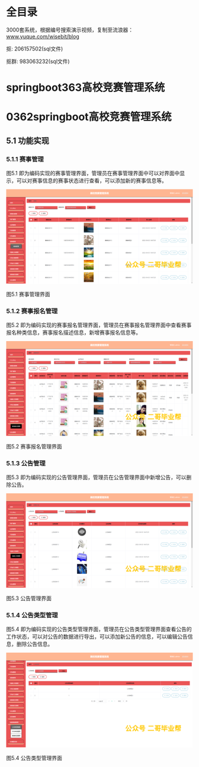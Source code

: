 # 全目录

3000套系统，根据编号搜索演示视频，复制至流浪器：www.yuque.com/wisebit/blog


<p>抠: 206157502(sql文件)</p>
<p>抠群: 983063232(sql文件)</p>


# springboot363高校竞赛管理系统
# 0362springboot高校竞赛管理系统

## 5.1 功能实现
### 5.1.1 赛事管理
图5.1 即为编码实现的赛事管理界面，管理员在赛事管理界面中可以对界面中显示，可以对赛事信息的赛事状态进行查看，可以添加新的赛事信息等。

![](/md/blog.018.png)

图5.1 赛事管理界面
### 5.1.2 赛事报名管理
图5.2 即为编码实现的赛事报名管理界面，管理员在赛事报名管理界面中查看赛事报名种类信息，赛事报名描述信息，新增赛事报名信息等。

![](/md/blog.019.png)

图5.2 赛事报名管理界面
### 5.1.3 公告管理
图5.3 即为编码实现的公告管理界面，管理员在公告管理界面中新增公告，可以删除公告。

![](/md/blog.020.png)

图5.3 公告管理界面
### 5.1.4 公告类型管理
图5.4 即为编码实现的公告类型管理界面，管理员在公告类型管理界面查看公告的工作状态，可以对公告的数据进行导出，可以添加新公告的信息，可以编辑公告信息，删除公告信息。

![](/md/blog.021.png)

图5.4 公告类型管理界面
# 









